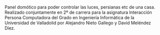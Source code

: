 Panel domótico para poder controlar las luces, persianas etc de una casa. Realizado conjuntamente en 2º de  carrera para la asignatura Interacción Persona 
Computadora del Grado en Ingeniería Informática de la Universidad de Valladolid por Alejandro Nieto Gallego y David Meléndez Díez.
